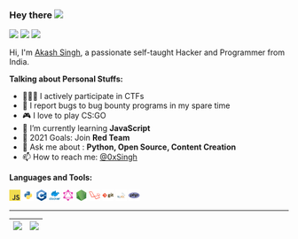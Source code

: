 ### Hey there <img src="https://media.giphy.com/media/hvRJCLFzcasrR4ia7z/giphy.gif" width="25px">

  [<img src="https://img.icons8.com/color/48/000000/twitter.png" width="3.5%"/>](https://twitter.com/0xSingh)
  [<img src="https://img.icons8.com/color/48/000000/linkedin.png" width="3.5%"/>](https://www.linkedin.com/in/0xSingh/)
  [<img src="https://img.icons8.com/fluent/48/000000/instagram-new.png" width="3.5%"/>](https://www.instagram.com/0xSingh/)
  
  Hi, I'm [Akash Singh](0xSingh.com), a passionate self-taught Hacker and Programmer from India.
  
<!--
**0xSingh/0xSingh** is a ✨ _special_ ✨ repository because its `README.md` (this file) appears on your GitHub profile.
-->
**Talking about Personal Stuffs:**

- 👨🏽‍💻 I actively participate in CTFs
- :bug: I report bugs to bug bounty programs in my spare time
- :video_game: I love to play CS:GO
- 🌱 I’m currently learning **JavaScript**
- 🥅 2021 Goals: Join **Red Team**
- 💬 Ask me about : **Python, Open Source, Content Creation**
- 📫 How to reach me: [@0xSingh](https://twitter.com/0xSingh)


**Languages and Tools:**  

<code><img height="20" src="https://raw.githubusercontent.com/github/explore/80688e429a7d4ef2fca1e82350fe8e3517d3494d/topics/javascript/javascript.png"></code>
<code><img height="20" src="https://raw.githubusercontent.com/github/explore/80688e429a7d4ef2fca1e82350fe8e3517d3494d/topics/python/python.png"></code>
<code><img height="20" src="https://raw.githubusercontent.com/github/explore/80688e429a7d4ef2fca1e82350fe8e3517d3494d/topics/cpp/cpp.png"></code>
<code><img height="20" src="https://raw.githubusercontent.com/github/explore/80688e429a7d4ef2fca1e82350fe8e3517d3494d/topics/docker/docker.png"></code>
<code><img height="20" src="https://raw.githubusercontent.com/github/explore/5c058a388828bb5fde0bcafd4bc867b5bb3f26f3/topics/graphql/graphql.png"></code>
<code><img height="20" src="https://raw.githubusercontent.com/github/explore/80688e429a7d4ef2fca1e82350fe8e3517d3494d/topics/nodejs/nodejs.png"></code>
<code><img height="20" src="https://raw.githubusercontent.com/github/explore/56a826d05cf762b2b50ecbe7d492a839b04f3fbf/topics/laravel/laravel.png"></code>
<code><img height="20" src="https://raw.githubusercontent.com/github/explore/80688e429a7d4ef2fca1e82350fe8e3517d3494d/topics/git/git.png"></code>
<code><img height="20" src="https://raw.githubusercontent.com/github/explore/80688e429a7d4ef2fca1e82350fe8e3517d3494d/topics/mysql/mysql.png"></code>
<code><img height="20" src="https://raw.githubusercontent.com/github/explore/ccc16358ac4530c6a69b1b80c7223cd2744dea83/topics/php/php.png"></code>

<hr>

|<img src="https://github-readme-stats.vercel.app/api?username=0xSingh&&show_icons=true&count_private=true"/>|<img src="https://github-readme-streak-stats.herokuapp.com/?user=0xSingh"/>|
|---|---|
>
